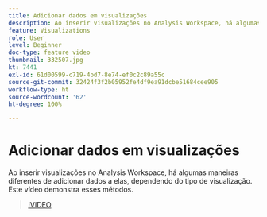 ```yaml
---
title: Adicionar dados em visualizações
description: Ao inserir visualizações no Analysis Workspace, há algumas maneiras diferentes de adicionar dados a elas, dependendo do tipo de visualização. Este vídeo demonstra esses métodos.
feature: Visualizations
role: User
level: Beginner
doc-type: feature video
thumbnail: 332507.jpg
kt: 7441
exl-id: 61d00599-c719-4bd7-8e74-ef0c2c89a55c
source-git-commit: 32424f3f2b05952fe4df9ea91dcbe51684cee905
workflow-type: ht
source-wordcount: '62'
ht-degree: 100%

---
```


# Adicionar dados em visualizações

Ao inserir visualizações no Analysis Workspace, há algumas maneiras diferentes de adicionar dados a elas, dependendo do tipo de visualização. Este vídeo demonstra esses métodos.

>[!VIDEO](https://video.tv.adobe.com/v/332507/?quality=12&learn=on)
